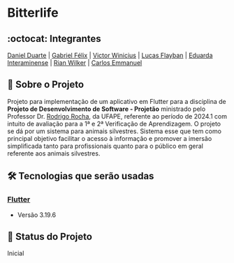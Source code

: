 # Bitterlife
## :octocat: Integrantes
[Daniel Duarte](https://github.com/JoseDanielF) | [Gabriel Félix](https://github.com/Bielfla27) | [Victor Winicius](https://github.com/VictorW-dev) | [Lucas Flayban](https://github.com/Flayban) | [Eduarda Interaminense](https://github.com/hodeaven) | [Rian Wilker](https://github.com/RWilker87) | [Carlos Emmanuel](https://github.com/carlosemmanueldev)
## :page_with_curl: Sobre o Projeto
Projeto para implementação de um aplicativo em Flutter para a disciplina de __Projeto de Desenvolvimento de Software - Projetão__ ministrado pelo Professor Dr. [Rodrigo Rocha](https://github.com/rgcrochaa), da UFAPE, referente ao período de 2024.1 com intuito de avaliação para a 1ª e 2ª Verificação de Aprendizagem.
O projeto se dá por um sistema para animais silvestres. Sistema esse que tem como principal objetivo facilitar o acesso à informação e promover a imersão simplificada tanto para profissionais quanto para o público em geral referente aos animais silvestres.

## :hammer_and_wrench: Tecnologias que serão usadas
### [Flutter](https://flutter.dev/)
*   Versão 3.19.6
## :construction: Status do Projeto
Inicial
